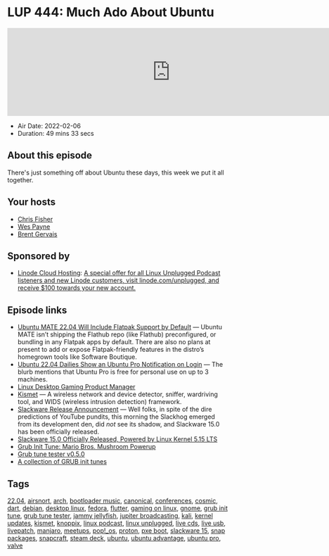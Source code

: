 # LUP 444: Much Ado About Ubuntu

<iframe src="https://player.fireside.fm/v2/RUkczH-V+g4eTaCVb?theme=dark" width="740" height="200" frameborder="0" scrolling="no"></iframe>

* Air Date: 2022-02-06
* Duration: 49 mins 33 secs

## About this episode

There's just something off about Ubuntu these days, this week we put it all together.

## Your hosts
* [Chris Fisher](https://linuxunplugged.com/hosts/chrislas)
* [Wes Payne](https://linuxunplugged.com/hosts/wes)
* [Brent Gervais](https://linuxunplugged.com/hosts/brent)

## Sponsored by

  * [Linode Cloud Hosting](https://linode.com/unplugged): [A special offer for all Linux Unplugged Podcast listeners and new Linode customers, visit linode.com/unplugged, and receive $100 towards your new account. ](https://linode.com/unplugged)



## Episode links

  * [Ubuntu MATE 22.04 Will Include Flatpak Support by Default](https://www.omgubuntu.co.uk/2022/02/ubuntu-mate-22-04-flatpak-support "Ubuntu MATE 22.04 Will Include Flatpak Support by Default") — Ubuntu MATE isn’t shipping the Flathub repo (like Flathub) preconfigured, or bundling in any Flatpak apps by default. There are also no plans at present to add or expose Flatpak-friendly features in the distro’s homegrown tools like Software Boutique.
  * [Ubuntu 22.04 Dailies Show an Ubuntu Pro Notification on Login](https://www.omgubuntu.co.uk/2022/02/ubuntu-22-04-ubuntu-pro-notification "Ubuntu 22.04 Dailies Show an Ubuntu Pro Notification on Login") — The blurb mentions that Ubuntu Pro is free for personal use on up to 3 machines.
  * [Linux Desktop Gaming Product Manager](https://canonical.com/careers/3776036/linux-desktop-gaming-product-manager-remote "Linux Desktop Gaming Product Manager")
  * [Kismet](https://www.kismetwireless.net/ "Kismet") — A wireless network and device detector, sniffer, wardriving tool, and WIDS (wireless intrusion detection) framework.
  * [Slackware Release Announcement](http://www.slackware.com/announce/15.0.php "Slackware Release Announcement") — Well folks, in spite of the dire predictions of YouTube pundits, this morning the Slackhog emerged from its development den, did *not* see its shadow, and Slackware 15.0 has been officially released.
  * [Slackware 15.0 Officially Released, Powered by Linux Kernel 5.15 LTS](https://9to5linux.com/slackware-15-0-officially-released-powered-by-linux-kernel-5-15-lts "Slackware 15.0 Officially Released, Powered by Linux Kernel 5.15 LTS")
  * [Grub Init Tune: Mario Bros. Mushroom Powerup](https://gist.github.com/MaxLaumeister/f93717e91c8bd9d435a5 "Grub Init Tune: Mario Bros. Mushroom Powerup")
  * [Grub tune tester v0.5.0](https://breadmaker.github.io/grub-tune-tester/ "Grub tune tester v0.5.0")
  * [A collection of GRUB init tunes](https://gist.github.com/ArtBIT/cfb030c0791b42330381acce33f82ca0 "A collection of GRUB init tunes")



## Tags

[22.04](https://linuxunplugged.com/tags/22.04), [airsnort](https://linuxunplugged.com/tags/airsnort), [arch](https://linuxunplugged.com/tags/arch), [bootloader music](https://linuxunplugged.com/tags/bootloader%20music), [canonical](https://linuxunplugged.com/tags/canonical), [conferences](https://linuxunplugged.com/tags/conferences), [cosmic](https://linuxunplugged.com/tags/cosmic), [dart](https://linuxunplugged.com/tags/dart), [debian](https://linuxunplugged.com/tags/debian), [desktop linux](https://linuxunplugged.com/tags/desktop%20linux), [fedora](https://linuxunplugged.com/tags/fedora), [flutter](https://linuxunplugged.com/tags/flutter), [gaming on linux](https://linuxunplugged.com/tags/gaming%20on%20linux), [gnome](https://linuxunplugged.com/tags/gnome), [grub init tune](https://linuxunplugged.com/tags/grub%20init%20tune), [grub tune tester](https://linuxunplugged.com/tags/grub%20tune%20tester), [jammy jellyfish](https://linuxunplugged.com/tags/jammy%20jellyfish), [jupiter broadcasting](https://linuxunplugged.com/tags/jupiter%20broadcasting), [kali](https://linuxunplugged.com/tags/kali), [kernel updates](https://linuxunplugged.com/tags/kernel%20updates), [kismet](https://linuxunplugged.com/tags/kismet), [knoppix](https://linuxunplugged.com/tags/knoppix), [linux podcast](https://linuxunplugged.com/tags/linux%20podcast), [linux unplugged](https://linuxunplugged.com/tags/linux%20unplugged), [live cds](https://linuxunplugged.com/tags/live%20cds), [live usb](https://linuxunplugged.com/tags/live%20usb), [livepatch](https://linuxunplugged.com/tags/livepatch), [manjaro](https://linuxunplugged.com/tags/manjaro), [meetups](https://linuxunplugged.com/tags/meetups), [pop!_os](https://linuxunplugged.com/tags/pop!_os), [proton](https://linuxunplugged.com/tags/proton), [pxe boot](https://linuxunplugged.com/tags/pxe%20boot), [slackware 15](https://linuxunplugged.com/tags/slackware%2015), [snap packages](https://linuxunplugged.com/tags/snap%20packages), [snapcraft](https://linuxunplugged.com/tags/snapcraft), [steam deck](https://linuxunplugged.com/tags/steam%20deck), [ubuntu](https://linuxunplugged.com/tags/ubuntu), [ubuntu advantage](https://linuxunplugged.com/tags/ubuntu%20advantage), [ubuntu pro](https://linuxunplugged.com/tags/ubuntu%20pro), [valve](https://linuxunplugged.com/tags/valve)